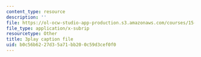 ```yaml
---
content_type: resource
description: ''
file: https://ol-ocw-studio-app-production.s3.amazonaws.com/courses/15-071-the-analytics-edge-spring-2017/b0c56b6227d35a71bb200c59d3cef0f0_eUZHMoJ1EJE.vtt
file_type: application/x-subrip
resourcetype: Other
title: 3play caption file
uid: b0c56b62-27d3-5a71-bb20-0c59d3cef0f0
---
```

